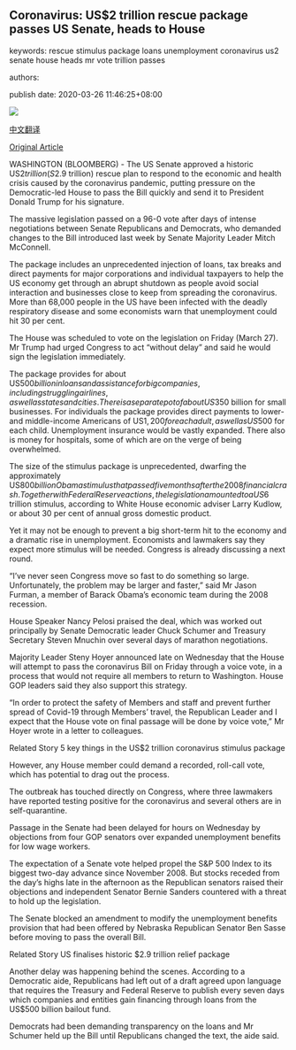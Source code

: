 ## Coronavirus: US$2 trillion rescue package passes US Senate, heads to House

keywords: rescue stimulus package loans unemployment coronavirus us2 senate house heads mr vote trillion passes

authors: 

publish date: 2020-03-26 11:46:25+08:00

![](https://www.straitstimes.com/sites/default/files/styles/x_large/public/articles/2020/03/26/nz_trump_260384.jpg?itok=WQRkbiyQ)

[中文翻译](Coronavirus%3A%20US%242%20trillion%20rescue%20package%20passes%20US%20Senate%2C%20heads%20to%20House_zh.md)

[Original Article](https://www.straitstimes.com/world/united-states/coronavirus-us2-trillion-rescue-package-passes-us-senate-heads-to-house)

WASHINGTON (BLOOMBERG) - The US Senate approved a historic US$2 trillion (S$2.9 trillion) rescue plan to respond to the economic and health crisis caused by the coronavirus pandemic, putting pressure on the Democratic-led House to pass the Bill quickly and send it to President Donald Trump for his signature.

The massive legislation passed on a 96-0 vote after days of intense negotiations between Senate Republicans and Democrats, who demanded changes to the Bill introduced last week by Senate Majority Leader Mitch McConnell.

The package includes an unprecedented injection of loans, tax breaks and direct payments for major corporations and individual taxpayers to help the US economy get through an abrupt shutdown as people avoid social interaction and businesses close to keep from spreading the coronavirus. More than 68,000 people in the US have been infected with the deadly respiratory disease and some economists warn that unemployment could hit 30 per cent.

The House was scheduled to vote on the legislation on Friday (March 27). Mr Trump had urged Congress to act “without delay” and said he would sign the legislation immediately.

The package provides for about US$500 billion in loans and assistance for big companies, including struggling airlines, as well as states and cities. There is a separate pot of about US$350 billion for small businesses. For individuals the package provides direct payments to lower- and middle-income Americans of US$1,200 for each adult, as well as US$500 for each child. Unemployment insurance would be vastly expanded. There also is money for hospitals, some of which are on the verge of being overwhelmed.

The size of the stimulus package is unprecedented, dwarfing the approximately US$800 billion Obama stimulus that passed five months after the 2008 financial crash. Together with Federal Reserve actions, the legislation amounted to a US$6 trillion stimulus, according to White House economic adviser Larry Kudlow, or about 30 per cent of annual gross domestic product.

Yet it may not be enough to prevent a big short-term hit to the economy and a dramatic rise in unemployment. Economists and lawmakers say they expect more stimulus will be needed. Congress is already discussing a next round.

“I’ve never seen Congress move so fast to do something so large. Unfortunately, the problem may be larger and faster,” said Mr Jason Furman, a member of Barack Obama’s economic team during the 2008 recession.

House Speaker Nancy Pelosi praised the deal, which was worked out principally by Senate Democratic leader Chuck Schumer and Treasury Secretary Steven Mnuchin over several days of marathon negotiations.

Majority Leader Steny Hoyer announced late on Wednesday that the House will attempt to pass the coronavirus Bill on Friday through a voice vote, in a process that would not require all members to return to Washington. House GOP leaders said they also support this strategy.

“In order to protect the safety of Members and staff and prevent further spread of Covid-19 through Members’ travel, the Republican Leader and I expect that the House vote on final passage will be done by voice vote,” Mr Hoyer wrote in a letter to colleagues.

Related Story 5 key things in the US$2 trillion coronavirus stimulus package

However, any House member could demand a recorded, roll-call vote, which has potential to drag out the process.

The outbreak has touched directly on Congress, where three lawmakers have reported testing positive for the coronavirus and several others are in self-quarantine.

Passage in the Senate had been delayed for hours on Wednesday by objections from four GOP senators over expanded unemployment benefits for low wage workers.

The expectation of a Senate vote helped propel the S&P 500 Index to its biggest two-day advance since November 2008. But stocks receded from the day’s highs late in the afternoon as the Republican senators raised their objections and independent Senator Bernie Sanders countered with a threat to hold up the legislation.

The Senate blocked an amendment to modify the unemployment benefits provision that had been offered by Nebraska Republican Senator Ben Sasse before moving to pass the overall Bill.

Related Story US finalises historic $2.9 trillion relief package

Another delay was happening behind the scenes. According to a Democratic aide, Republicans had left out of a draft agreed upon language that requires the Treasury and Federal Reserve to publish every seven days which companies and entities gain financing through loans from the US$500 billion bailout fund.

Democrats had been demanding transparency on the loans and Mr Schumer held up the Bill until Republicans changed the text, the aide said.